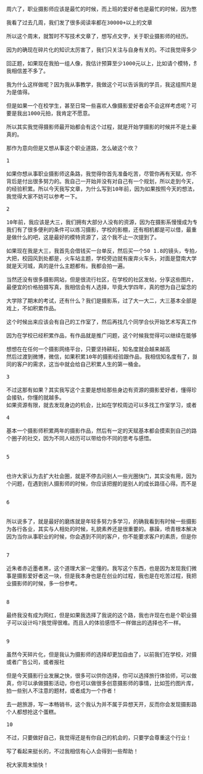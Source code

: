 <pre>
周六了，职业摄影师应该是最忙的时候，而上班的爱好者也是最忙的时候，因为憋了一周，只有周末是可以拿起相机拍照片的。

我看了过去几周，我们发了很多阅读率都在30000+以上的文章

所以这个周末，就暂时不写技术文章了，想写点文字，关于职业摄影师的经历。

因为的确现在碎片化的知识太厉害了，我们只关注与自身有关的。不过我觉得多少有时候会忙些与自己无关的。

回正题，如果现在我拍一组人像，我估计预算至少1000元以上，比如请个模特，然后去准备这组照片的服装，再请个化妆师，
我相信差不多了。

我为什么这样做呢？因为我从事教学，我做这个可以告诉我的学员，我这组照片是这样出来的，所以你问我值不值得这样，我认
为是值得。

但是如果一个在校学生，甚至日常一些喜欢人像摄影爱好者会不会这样考虑呢？可能他会考虑一下，1000元，别人给我拍还可以，
要是我出1000元拍，我肯定不愿意。

所以其实我觉得摄影师最开始都会有这个过程，就是开始学摄影的时候并不是土豪，所以在支出方面都会考虑很多。这个的确是
真的。

那作为意向但是又想从事这个职业道路，怎么破这个坎？

1 

如果你想从事职业摄影师这条路，我觉得你首先准备吃苦，尽管你再有天赋，你不要以为看到很多独立职业摄影师很风光，其实
背后是付出很多努力的。我自己一开始并没有对自己有一个规划，所以走到今天，走了很多弯路，但是这些弯路却是对自己最好
的经验积累。所以今天我写文章，为什么写到10年前，因为如果按照今天的想法，可能是另一条路。我知道时光不能回流，但是
我觉得大家不妨可以参考一下。

2 

10年前，我应该是大三，我们拥有大部分人没有的资源，因为在摄影系慢慢成为专业之后，我们赶上了数码相机的量产面世，让
我们有了很多便利的条件可以练习摄影，学校的影棚，还有相机都是可以借，最重要我们学院还有一个传播系，大家知道传播系
是做什么的吧，这是最好的模特资源了，这个我不止一次提到了。

如果现在我是大三，我首先会借钱买一台单反，然后买一个50 1.8的镜头，专拍人像摄影，废墟，学校隔壁的宿舍楼就有，操场
大把，校园风到处都是，火车站主题，学校旁边就有废弃火车头，对面是暨南大学，旁边还有华工，华农，有天河公园，两个站
就是天河城，真的是什么主题都有。我都会拍一遍。

当然还没有很多摄影网站，但是很流行社区，在学校的社区发帖，分享这些图片，应该很多同学看到，如果我免费拍摄，或者以
最便宜的价格拍摄写真，我相信会有人选择，毕竟大学四年，真的想为自己留念的人太少，大部分都是毕业了才匆匆留念几张。

大学除了期末的考试，还有什么？我们是摄影系，过了大一大二，大三基本全部是实践课，所以大把时间，如其把时间浪费在游
戏上，不如积累作品。

这个时候出来应该会有自己的工作室了，然后再找几个同学合伙开始艺术写真工作室

因为在学校已经积累作品，有作品就是推广问题，这个时候我觉得可以继续在能够发表的网络开始发表作品

想想在在任何一个摄影网络平台，只要坚持耕耘，知名度就会越来越高
然后过渡到微博，微信，如果积累10年的摄影经验跟作品，我相信知名度有了，就可以有不同人需求找上门，尝试不同的广告，不
同的客户的需求，这当中就会给自己积累人生的第一桶金。

3

不过这那有如果？其实我写这个主要是想给那些身边有资源的摄影爱好者，懂得珍惜自己的周边资源。摄影这个东西，你越早跟社
会接轨，你懂的就越多。
如果资源有限，就去发现身边的机会，比如在学校周边可以多找工作室学习，或者有机会多去实习。

4

基本一个摄影师积累两年的摄影作品，然后有一定的天赋基本都会摸索到自己的路子。如果你选择了这个路，就不停去扩大自己这
个圈子的社交，因为不同人经历可以带给你不同的思考与感悟。


5


也许大家认为去扩大社会圈，就是不停去问别人一些光圈快门，其实没有用，因为每个人不是教学老师，不是我一样要不停重复这
个问题，在遇到别人摄影师的时候，你应该把握的是别人的成长路径心得。而不是浪费在这个光圈多少。


6


所以说多了，就是最好的磨炼就是年轻多努力多学习，的确我看到有时候一些摄影师很有天赋，但是有天赋就不一定代表成功，因
为各行各业，其实与人相处的时候，礼貌素养还是很重要的。暴躁，喷青根本解决不了问题。
因为当你从事职业的时候，你会遇到不同的客户，你不能要求客户的素质，但是你可以选择你自己的素质。


7

近朱者赤近墨者黑，这个道理大家一定懂的。我写这个东西，也是因为发现我们微信号不同时间段，年龄关注端也不一样，虽然我从
事是摄影爱好者这一块，但是我本身也是在创业的过程，我也是在吃苦过程，我把自己的心得分享给大家，就是希望将来你也从事职
业摄影师的时候，多一份参考。


8

最终我没有成为网红，但是如果我选择了我说的这个路，我也许现在也是个职业摄影师，只不过不是从事教学了。所以你说人生的路
子可以设计吗?我觉得很难。而且人的体验感悟不一样做出的选择也不一样。


9

虽然今天碎片化，但是我认为摄影师的选择却更加自由了，以前我们在学校，对摄影这个专业挺无奈，因为我们当时选择可能是记者
或者广告公司，或者报社

但是今天摄影行业发展之快，很多可以供你选择，你可以选择旅行体验师，可以做婴儿摄影师，可以做儿童摄影师，还可以做艺术写
真，你可以承做摄影活动，你也可以做很多创意摄影师的事情，比如签约图片库，成为签约作者，或者做一个独立自由的摄影师，去
拍一些别人不注意的题材，或者成为一个作者！

去一趟旅游，写一本畅销书，这个我认为并不属于异想天开，反而你会发现摄影路子更宽了，但是也意味着竞争更加激烈了，因为每
个人都想抢这个蛋糕。

10

不过，只要做好自己，我觉得还是有你自己的机会的，只要学会尊重这个行业！

写了看起来挺长的，不过我相信有心人会得到一些帮助！

祝大家周末愉快！
</pre>
